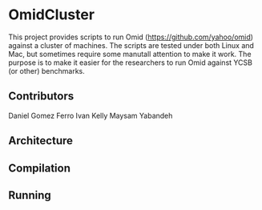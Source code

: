 OmidCluster
=====

This project provides scripts to run Omid (https://github.com/yahoo/omid) against a cluster of machines.
The scripts are tested under both Linux and Mac, but sometimes require some manutall attention to make it work.
The purpose is to make it easier for the researchers to run Omid against YCSB (or other) benchmarks.

Contributors
------------
Daniel Gomez Ferro
Ivan Kelly
Maysam Yabandeh


Architecture
------------


Compilation
-----------


Running
-------

